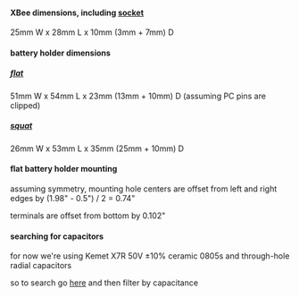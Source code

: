 #### XBee dimensions, including [socket](http://www.sullinscorp.com/drawings/75_1BFC_10483.pdf)

25mm W x 28mm L x 10mm (3mm + 7mm) D


#### battery holder dimensions

##### [flat](http://www.digikey.com/product-detail/en/2481/2481K-ND/303826)

51mm W x 54mm L x 23mm (13mm + 10mm) D (assuming PC pins are clipped)

##### [squat](http://www.digikey.com/product-detail/en/BH24AAAW/BH24AAAW-ND/38633)

26mm W x 53mm L x 35mm (25mm + 10mm) D


#### flat battery holder mounting

assuming symmetry, mounting hole centers are offset from left and right edges by (1.98" - 0.5") / 2 = 0.74"

terminals are offset from bottom by 0.102"


#### searching for capacitors

for now we're using Kemet X7R 50V ±10% ceramic 0805s and through-hole radial capacitors

so to search go [here](http://www.digikey.com/product-search/en?v=399&pv14=32&pv16=2&pv16=6&FV=fff40002%2Cfff8000b&stock=1&pbfree=1&rohs=1) and then filter by capacitance
